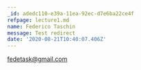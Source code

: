 ```yaml
---
_id: adedc110-e39a-11ea-92ec-d7e6ba22ce4f
refpage: lecture1.md
name: Federico Taschin
message: Test redirect
date: '2020-08-21T10:40:07.406Z'
---
```

fedetask@gmail.com
